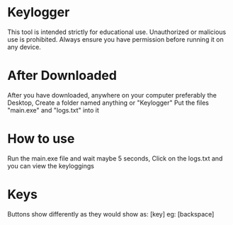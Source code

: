 # Keylogger
This tool is intended strictly for educational use. Unauthorized or malicious use is prohibited. Always ensure you have permission before running it on any device.
# After Downloaded
After you have downloaded, anywhere on your computer preferably the Desktop,
Create a folder named anything or "Keylogger"
Put the files "main.exe" and "logs.txt" into it
# How to use
Run the main.exe file and wait maybe 5 seconds,
Click on the logs.txt and you can view the keyloggings
# Keys
Buttons show differently as they would show as: [key] eg: [backspace]
